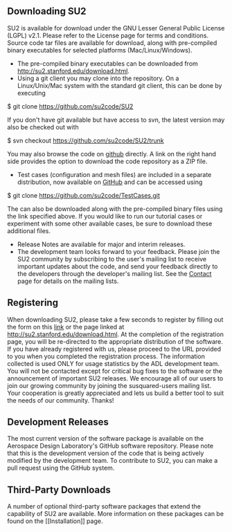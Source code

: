 ## Downloading SU2

SU2 is available for download under the GNU Lesser General Public License (LGPL) v2.1. Please refer to the License page for terms and conditions. Source code tar files are available for download, along with pre-compiled binary executables for selected platforms (Mac/Linux/Windows).
* The pre-compiled binary executables can be downloaded from http://su2.stanford.edu/download.html.
* Using a git client you may clone into the repository. On a Linux/Unix/Mac system with the standard git client, this can be done by executing  

$ git clone https://github.com/su2code/SU2  


If you don't have git available but have access to svn, the latest version may also be checked out with  

$ svn checkout https://github.com/su2code/SU2/trunk  

You may also browse the code on [github](https://github.com/su2code) directly. A link on the right hand side provides the option to download the code repository as a ZIP file.

* Test cases (configuration and mesh files) are included in a separate distribution, now available on [GitHub](https://github.com/su2code/TestCases) and can be accessed using  

$ git clone https://github.com/su2code/TestCases.git  

The can also be downloaded along with the pre-compiled binary files using the link specified above. 
If you would like to run our tutorial cases or experiment with some other available cases, be sure to download these additional files.
* Release Notes are available for major and interim releases.
* The development team looks forward to your feedback. Please join the SU2 community by subscribing to the user's mailing list to receive important updates about the code, and send your feedback directly to the developers through the developer's mailing list. See the [Contact](http://su2.stanford.edu/contact.html) page for details on the mailing lists.

## Registering

When downloading SU2, please take a few seconds to register by filling out the form on this [link](https://docs.google.com/forms/d/1hc1IXqjOeV4mbadyV2Q3IpUX-t2qLWGFES-gYm9nOFo/viewform) or the page linked at http://su2.stanford.edu/download.html. At the completion of the registration page, you will be re-directed to the appropriate distribution of the software. If you have already registered with us, please proceed to the URL provided to you when you completed the registration process. The information collected is used ONLY for usage statistics by the ADL development team.  You will not be contacted except for critical bug fixes to the software or the announcement of important SU2 releases. We encourage all of our users to join our growing community by joining the susquared-users mailing list. Your cooperation is greatly appreciated and lets us build a better tool to suit the needs of our community. Thanks!

## Development Releases 

The most current version of the software package is available on the Aerospace Design Laboratory's GitHub software repository. Please note that this is the development version of the code that is being actively modified by the development team. To contribute to SU2, you can make a pull request using the GitHub system. 

## Third-Party Downloads

A number of optional third-party software packages that extend the capability of SU2 are available. More information on these packages can be found on the [[Installation]] page.